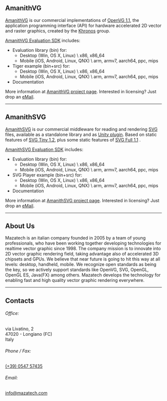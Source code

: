 ## AmanithVG<a class="jumptarget" name="amanithvg_section"></a>

[AmanithVG](http://mazatech.com/amanithvg) is our commercial implementations of [OpenVG 1.1](https://www.khronos.org/openvg/), the application programming interface (API) for hardware accelerated 2D vector and raster graphics, created by the [Khronos](https://www.khronos.org) group.

[AmanithVG Evaluation SDK](http://www.mazatech.com/downloads/amanithvg_v4_0_0_968_eval.zip) includes:

* Evaluation library (bin) for:
	* Desktop (Win, OS X, Linux) \ x86, x86\_64
	* Mobile (iOS, Android, Linux, QNX) \ arm, armv7, aarch64, ppc, mips
* Tiger example (bin+src) for:
	* Desktop (Win, OS X, Linux) \ x86, x86\_64
	* Mobile (iOS, Android, Linux, QNX) \ arm, armv7, aarch64, ppc, mips
* Documentation

More information at [AmanithVG project page](http://mazatech.com/amanithvg). Interested in licensing? Just drop an [eMail](mailto:sales@mazatech.com?subject=AmanithVG%20Licensing).

---
  
## AmanithSVG<a class="jumptarget" name="amanithsvg_section"></a>

[AmanithSVG](http://mazatech.com/amanithsvg) is our commercial middleware for reading and rendering [SVG](https://it.wikipedia.org/wiki/Scalable_Vector_Graphics) files, available as a standalone library and as [Unity plugin](https://www.assetstore.unity3d.com/en/#!/content/19822). Based on static features of [SVG Tiny 1.2](https://www.w3.org/TR/SVGTiny12/), plus some static features of [SVG Full 1.1](https://www.w3.org/TR/SVG/) .

[AmanithSVG Evaluation SDK](http://www.mazatech.com/downloads/amanithsvg_v1_0_0_336_eval.zip) includes:

* Evaluation library (bin) for:
	* Desktop (Win, OS X, Linux) \ x86, x86\_64
	* Mobile (iOS, Android, Linux, QNX) \ arm, armv7, aarch64, ppc, mips
* SVG Player example (bin+src) for:
	* Desktop (Win, OS X, Linux) \ x86, x86\_64
	* Mobile (iOS, Android, Linux, QNX) \ arm, armv7, aarch64, ppc, mips
* Documentation

More information at [AmanithSVG project page](http://mazatech.com/amanithsvg). Interested in licensing? Just drop an [eMail](mailto:sales@mazatech.com?subject=AmanithSVG%20Licensing).

---

## About Us<a class="jumptarget" name="about_section"></a>

Mazatech is an italian company founded in 2005 by a team of young professionals, who have been working together developing technologies for realtime vector graphic since 1998. The company mission is to innovate into 2D vector graphic rendering field, taking advantage also of accelerated 3D chipsets and GPUs. We believe that near future is going to hit this way at all levels: desktop, handheld, mobile. We recognize open standards as being the key, so we actively support standards like OpenVG, SVG, OpenGL, OpenGL ES, Java(FX) among others. Mazatech develops the technology for enabling fast and high quality vector graphic rendering everywhere.

---

## Contacts<a class="jumptarget" name="contacts_section"></a>

###### Office:  
via Livatino, 2  
47020 - Longiano (FC)  
Italy  

###### Phone / Fax:  
[(+39) 0547 57435](tel:+39054757435)  

###### Email:  
[info@mazatech.com](mailto:info@mazatech.com)  

&nbsp;  
&nbsp;  
&nbsp;  
&nbsp;  
&nbsp;  
&nbsp;  
&nbsp;  
&nbsp;  
&nbsp;  
&nbsp;  
&nbsp;  
&nbsp;  
&nbsp;  
&nbsp;  
&nbsp;  
&nbsp;  
&nbsp;  
&nbsp;  
&nbsp;  
&nbsp;  
&nbsp;  

